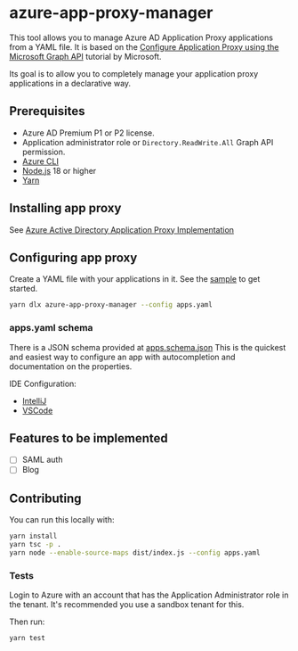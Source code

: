 # azure-app-proxy-manager

This tool allows you to manage Azure AD Application Proxy applications from a YAML file.
It is based on the [Configure Application Proxy using the Microsoft Graph API](https://learn.microsoft.com/en-us/graph/application-proxy-configure-api?tabs=http) tutorial by Microsoft.

Its goal is to allow you to completely manage your application proxy applications in a declarative way.

## Prerequisites

- Azure AD Premium P1 or P2 license.
- Application administrator role or `Directory.ReadWrite.All` Graph API permission.
- [Azure CLI](https://docs.microsoft.com/en-us/cli/azure/install-azure-cli)
- [Node.js](https://nodejs.org/en/download/) 18 or higher
- [Yarn](https://yarnpkg.com/getting-started/install)

## Installing app proxy

See [Azure Active Directory Application Proxy Implementation](https://luke.geek.nz/azure/azure-active-directory-application-proxy-implementation/)

## Configuring app proxy

Create a YAML file with your applications in it. See the [sample](apps.yaml) to get started.

```bash
yarn dlx azure-app-proxy-manager --config apps.yaml
```

### apps.yaml schema

There is a JSON schema provided at [apps.schema.json](apps.schema.json)
This is the quickest and easiest way to configure an app with autocompletion and documentation on the properties.

IDE Configuration:

- [IntelliJ](https://www.jetbrains.com/help/idea/json.html#ws_json_schema_add_custom)
- [VSCode](https://github.com/redhat-developer/vscode-yaml#associating-a-schema-to-a-glob-pattern-via-yamlschemas)

## Features to be implemented

- [ ] SAML auth
- [ ] Blog

## Contributing

You can run this locally with:

```bash
yarn install
yarn tsc -p .
yarn node --enable-source-maps dist/index.js --config apps.yaml
```

### Tests

Login to Azure with an account that has the Application Administrator role in the tenant.
It's recommended you use a sandbox tenant for this.

Then run:

```bash
yarn test
```
